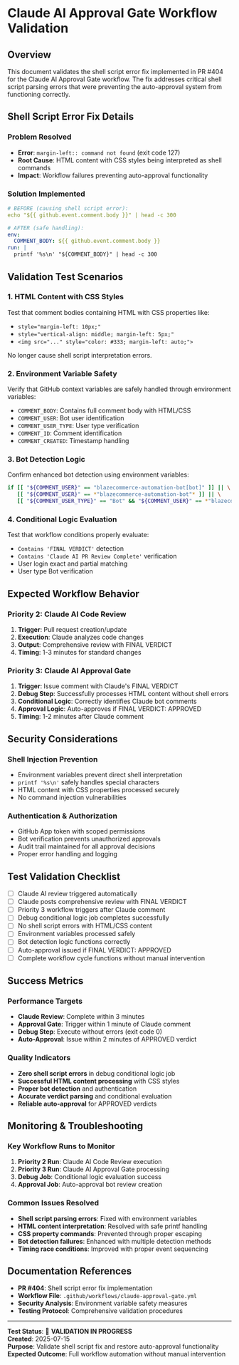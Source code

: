 # Claude AI Approval Gate Workflow Validation

## Overview

This document validates the shell script error fix implemented in PR #404 for the Claude AI Approval Gate workflow. The fix addresses critical shell script parsing errors that were preventing the auto-approval system from functioning correctly.

## Shell Script Error Fix Details

### Problem Resolved
- **Error**: `margin-left:: command not found` (exit code 127)
- **Root Cause**: HTML content with CSS styles being interpreted as shell commands
- **Impact**: Workflow failures preventing auto-approval functionality

### Solution Implemented
```yaml
# BEFORE (causing shell script error):
echo "${{ github.event.comment.body }}" | head -c 300

# AFTER (safe handling):
env:
  COMMENT_BODY: ${{ github.event.comment.body }}
run: |
  printf '%s\n' "${COMMENT_BODY}" | head -c 300
```

## Validation Test Scenarios

### 1. HTML Content with CSS Styles
Test that comment bodies containing HTML with CSS properties like:
- `style="margin-left: 10px;"`
- `style="vertical-align: middle; margin-left: 5px;"`
- `<img src="..." style="color: #333; margin-left: auto;">`

No longer cause shell script interpretation errors.

### 2. Environment Variable Safety
Verify that GitHub context variables are safely handled through environment variables:
- `COMMENT_BODY`: Contains full comment body with HTML/CSS
- `COMMENT_USER`: Bot user identification
- `COMMENT_USER_TYPE`: User type verification
- `COMMENT_ID`: Comment identification
- `COMMENT_CREATED`: Timestamp handling

### 3. Bot Detection Logic
Confirm enhanced bot detection using environment variables:
```bash
if [[ "${COMMENT_USER}" == "blazecommerce-automation-bot[bot]" ]] || \
   [[ "${COMMENT_USER}" == *"blazecommerce-automation-bot"* ]] || \
   [[ "${COMMENT_USER_TYPE}" == "Bot" && "${COMMENT_USER}" == *"blazecommerce"* ]]; then
```

### 4. Conditional Logic Evaluation
Test that workflow conditions properly evaluate:
- `Contains 'FINAL VERDICT'` detection
- `Contains 'Claude AI PR Review Complete'` verification
- User login exact and partial matching
- User type Bot verification

## Expected Workflow Behavior

### Priority 2: Claude AI Code Review
1. **Trigger**: Pull request creation/update
2. **Execution**: Claude analyzes code changes
3. **Output**: Comprehensive review with FINAL VERDICT
4. **Timing**: 1-3 minutes for standard changes

### Priority 3: Claude AI Approval Gate
1. **Trigger**: Issue comment with Claude's FINAL VERDICT
2. **Debug Step**: Successfully processes HTML content without shell errors
3. **Conditional Logic**: Correctly identifies Claude bot comments
4. **Approval Logic**: Auto-approves if FINAL VERDICT: APPROVED
5. **Timing**: 1-2 minutes after Claude comment

## Security Considerations

### Shell Injection Prevention
- Environment variables prevent direct shell interpretation
- `printf '%s\n'` safely handles special characters
- HTML content with CSS properties processed securely
- No command injection vulnerabilities

### Authentication & Authorization
- GitHub App token with scoped permissions
- Bot verification prevents unauthorized approvals
- Audit trail maintained for all approval decisions
- Proper error handling and logging

## Test Validation Checklist

- [ ] Claude AI review triggered automatically
- [ ] Claude posts comprehensive review with FINAL VERDICT
- [ ] Priority 3 workflow triggers after Claude comment
- [ ] Debug conditional logic job completes successfully
- [ ] No shell script errors with HTML/CSS content
- [ ] Environment variables processed safely
- [ ] Bot detection logic functions correctly
- [ ] Auto-approval issued if FINAL VERDICT: APPROVED
- [ ] Complete workflow cycle functions without manual intervention

## Success Metrics

### Performance Targets
- **Claude Review**: Complete within 3 minutes
- **Approval Gate**: Trigger within 1 minute of Claude comment
- **Debug Step**: Execute without errors (exit code 0)
- **Auto-Approval**: Issue within 2 minutes of APPROVED verdict

### Quality Indicators
- **Zero shell script errors** in debug conditional logic job
- **Successful HTML content processing** with CSS styles
- **Proper bot detection** and authentication
- **Accurate verdict parsing** and conditional evaluation
- **Reliable auto-approval** for APPROVED verdicts

## Monitoring & Troubleshooting

### Key Workflow Runs to Monitor
1. **Priority 2 Run**: Claude AI Code Review execution
2. **Priority 3 Run**: Claude AI Approval Gate processing
3. **Debug Job**: Conditional logic evaluation success
4. **Approval Job**: Auto-approval bot review creation

### Common Issues Resolved
- **Shell script parsing errors**: Fixed with environment variables
- **HTML content interpretation**: Resolved with safe printf handling
- **CSS property commands**: Prevented through proper escaping
- **Bot detection failures**: Enhanced with multiple detection methods
- **Timing race conditions**: Improved with proper event sequencing

## Documentation References

- **PR #404**: Shell script error fix implementation
- **Workflow File**: `.github/workflows/claude-approval-gate.yml`
- **Security Analysis**: Environment variable safety measures
- **Testing Protocol**: Comprehensive validation procedures

---

**Test Status**: 🧪 **VALIDATION IN PROGRESS**  
**Created**: 2025-07-15  
**Purpose**: Validate shell script fix and restore auto-approval functionality  
**Expected Outcome**: Full workflow automation without manual intervention
